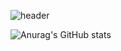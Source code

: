 ![header](https://capsule-render.vercel.app/api?text=Yongwoo%20Lee&type=waving&height=230&customColorList=1)

![Anurag's GitHub stats](https://github-readme-stats.vercel.app/api?username=moolbum&show_icons=true&theme=tokyonight)
